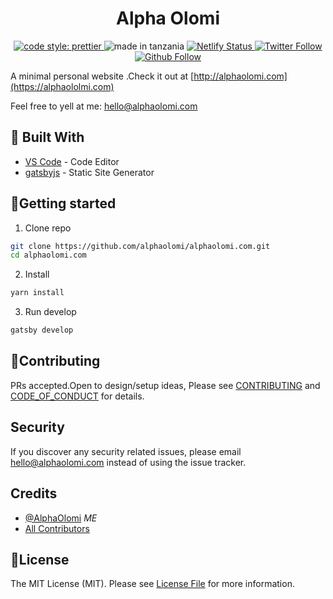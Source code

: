 <h1 align="center">Alpha Olomi</h1>

<p align="center">

<a href="https://github.com/prettier/prettier">
<img src="https://img.shields.io/badge/code_style-prettier-ff69b4.svg?style=for-the-badge&logo=prettier" alt="code style: prettier">
</a>
<img src="https://img.shields.io/badge/made%20in-tanzania-green?style=for-the-badge" alt="made in tanzania">
<a href="https://app.netlify.com/sites/alphaolomi/deploys">
<img src="https://img.shields.io/netlify/87e910bd-1c88-4148-bd65-837077b263e4?logo=netlify&style=for-the-badge" alt="Netlify Status">
</a>

<a href="https://twitter.com/alphaolomi">
<img src="https://img.shields.io/twitter/follow/alphaolomi?color=blue&logo=twitter&style=for-the-badge" alt="Twitter Follow">
</a>

<a href="https://github.com/alphaolomi">
<img src="https://img.shields.io/github/followers/alphaolomi?logo=github&style=for-the-badge" alt="Github Follow">
</a>

</p>


A minimal personal website .Check it out at [http://alphaolomi.com](https://alphaololmi.com)

Feel free to yell at me: [hello@alphaolomi.com](hello@alphaolomi.com)

## 🔨 Built With

- [VS Code](https://code.visualstudio.com/) - Code Editor
- [gatsbyjs](https://www.gatsbyjs.org/starters/gatsbyjs/gatsby-starter-default/) - Static Site Generator

## 🚀Getting started

1. Clone repo

```bash
git clone https://github.com/alphaolomi/alphaolomi.com.git
cd alphaolomi.com
```

2. Install

```bash
yarn install
```

3. Run develop

```bash
gatsby develop
```

## 🤝Contributing

PRs accepted.Open to design/setup ideas, Please see [CONTRIBUTING](./.github/CONTRIBUTING.md) and [CODE_OF_CONDUCT](./.github/CODE_OF_CONDUCT.md) for details.

## Security

If you discover any security related issues, please email hello@alphaolomi.com instead of using the issue tracker.

## Credits

- [@AlphaOlomi][link-author] _ME_
- [All Contributors][link-contributors]

## 📃License

The MIT License (MIT). Please see [License File](LICENSE.md) for more information.

[link-author]: https://github.com/alphaolomi
[link-contributors]: ../../contributors
